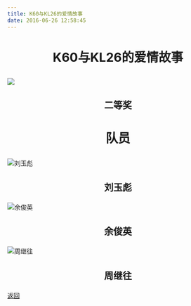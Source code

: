 ```yaml
---
title: K60与KL26的爱情故事
date: 2016-06-26 12:58:45
---
```

# <p align="center">K60与KL26的爱情故事</p>

## ![](http://bst.lansejishu.com/honor/nationwide/smart_car/2016/%E5%9B%BD%E4%BA%8Ck60.jpeg)

## <p align="center">二等奖</p>

# <p align="center">队员</p>

![刘玉彪](http://bst.lansejishu.com/honor/nationwide/smart_car/2016/%E5%9B%BD%E4%BA%8C%E5%88%98%E7%8E%89%E5%BD%AA.jpeg)
## <p align="center">刘玉彪</p>

![余俊英](http://bst.lansejishu.com/honor/nationwide/smart_car/2016/%E5%9B%BD%E4%BA%8C%E4%BD%99%E4%BF%8A%E8%8B%B1.jpeg)
## <p align="center">余俊英</p>

![周继往](http://bst.lansejishu.com/honor/nationwide/smart_car/2016/%E5%9B%BD%E4%BA%8C%E5%91%A8%E7%BB%A7%E5%BE%80.jpeg)
## <p align="center">周继往</p>

[返回](../)